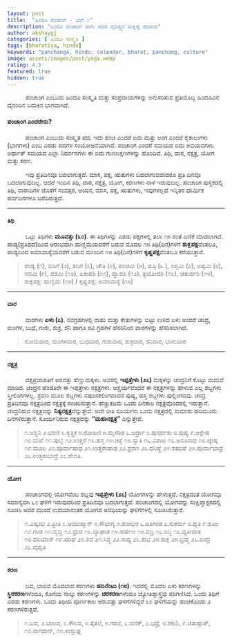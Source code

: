 ```yaml
---
layout: post
title:  "ಹಿಂದೂ ಪಂಚಾಂಗ - ಭಾಗ ೧"
description: "ಹಿಂದೂ ಪಂಚಾಂಗ ಹಾಗು ಅದರ ವೈಶಿಷ್ಟ್ಯದ ಸಂಕ್ಷಿಪ್ತ ಪರಿಚಯ"
author: akshaygj
categories: [ ಹಿಂದೂ ಸಂಸ್ಕೃತಿ ]
tags: [bharatiya, hindu]
keywords: "panchanga, hindu, calendar, bharat, panchang, culture"
image: assets/images/post/yoga.webp
rating: 4.5
featured: true
hidden: true
---
```


&emsp;&emsp;&emsp;ಪಂಚಾಂಗ ಎಂಬುದು ಹಿಂದೂ ಸಂಸ್ಕೃತಿ ಮತ್ತು ಸಂಪ್ರದಾಯಗಳನ್ನು ಅನುಸರಿಸುವ ಪ್ರತಿಯೊಬ್ಬ ಹಿಂದೂವಿನ ದೈನಂದಿನ ಬದುಕಿನ ಭಾಗವಾಗಿದೆ.

#### ಪಂಚಾಂಗ ಎಂದರೇನು?
&emsp;&emsp;&emsp;ಪಂಚಾಂಗ ಎಂಬುದು ಸಂಸ್ಕೃತ ಪದ. ಇದು ಪಂಚ ಎಂದರೆ ಐದು ಮತ್ತು ಅಂಗ ಎಂದರೆ ಕೈಕಾಲುಗಳು (ಭಾಗಗಳು) ಎಂಬ ಎರಡು ಪದಗಳ ಸಂಯೋಜನೆಯಾಗಿದೆ. ಪಂಚಾಂಗ ಎಂದರೆ ಸಮಯದ ಐದು ಅವಯವಗಳು. ಅರ್ಥಾತ್ ಸಮಯದ ಎಲ್ಲಾ ನಿದರ್ಶನಗಳು ಈ ಐದು ಗುಣಲಕ್ಷಣಗಳನ್ನು ಹೊಂದಿವೆ. ತಿಥಿ, ವಾರ, ನಕ್ಷತ್ರ, ಯೋಗ ಮತ್ತು ಕರಣ.

&emsp;&emsp;&emsp;ಇವು ಪ್ರತಿದಿನವೂ ಬದಲಾಗುತ್ತದೆ. ಮಾಸ, ಪಕ್ಷ, ಋತುಗಳು ಬದಲಾಗುವವಾದರೂ ಪ್ರತಿ ದಿನವೂ ಬದಲಾಗುವುದಿಲ್ಲ. ಆದರೆ ಇಂದಿನ ತಿಥಿ, ವಾರ, ನಕ್ಷತ್ರ, ಯೋಗ, ಕರಣಗಳು ನಾಳೆ ಇರುವುದಿಲ್ಲ. ಪಂಚಾಂಗ ಪುಸ್ತಕದಲ್ಲಿ ತಿಥಿ, ವಾರಾದಿಗಳ ಜೊತೆಗೆ ಸಂವತ್ಸರ, ಆಯನ, ಮಾಸ, ಪಕ್ಷ, ಋತುಗಳು, ಇವುಗಳಲ್ಲದೆ ಇನ್ನಿತರ ಧಾರ್ಮಿಕ ಪರ್ವದಿನಗಳೂ ಬರೆದಿರುತ್ತದೆ.

---
#### ತಿಥಿ
&emsp;&emsp;&emsp;ಒಟ್ಟು ತಿಥಿಗಳು <b>ಮೂವತ್ತು (೩೦)</b>. ಈ ತಿಥಿಗಳನ್ನು ಎರಡು ಪಕ್ಷಗಳಲ್ಲಿ ತಲಾ ೧೫ ರಂತೆ ಎಣಿಕೆ ಮಾಡಲಾಗಿದೆ. ಪಾಡ್ಯ(ಪ್ರತಿಪದೆ)ದಿಂದ ಆರಂಭವಾಗಿ ಹುಣ್ಣಿಮೆಯವರೆಗೆ ಬರುವ ಮೊದಲ ೧೫ ತಿಥಿ(ದಿನ)ಗಳಿಗೆ <b>ಶುಕ್ಲಪಕ್ಷ</b>ವೆಂತಲೂ, ಪಾಡ್ಯದಿಂದ ಅಮಾವಾಸ್ಯೆಯವರೆಗೆ ಬರುವ ಮುಂದಿನ ೧೫ ತಿಥಿ(ದಿನ)ಗಳಿಗೆ <b>ಕೃಷ್ಣಪಕ್ಷ</b>ವೆಂತಲೂ ಕರೆಯುತ್ತಾರೆ.
> ಪಾಡ್ಯ (೧), ಬಿದಿಗೆ (೨), ತದಿಗೆ (೩), ಚೌತಿ (೪), ಪಂಚಮಿ (೫), ಷಷ್ಠಿ (೬ ), ಸಪ್ತಮಿ (೭), ಅಷ್ಟಮಿ (೮), ನವಮಿ (೯), ದಶಮಿ (೧೦), ಏಕಾದಶಿ (೧೧), ದ್ವಾದಶಿ (೧೨), ತ್ರಯೋದಶಿ (೧೩), ಚತುರ್ದಶಿ (೧೪),<br>ಶುಕ್ಲಪಕ್ಷ: ಹುಣ್ಣಿಮೆ (೧೫) / ಕೃಷ್ಣಪಕ್ಷ: ಅಮಾವಾಸ್ಯೆ (೧೫)

---
#### ವಾರ
&emsp;&emsp;&emsp;ವಾರಗಳು <b>ಏಳು (೭)</b>. ನವಗ್ರಹಗಳಲ್ಲಿ ರಾಹು ಮತ್ತು ಕೇತುಗಳನ್ನು ಬಿಟ್ಟು ಉಳಿದ ಏಳು ಅಂದರೆ ಚಂದ್ರ, ಮಂಗಳ, ಬುಧ, ಗುರು, ಶುಕ್ರ, ಶನಿ ಹಾಗೂ ರವಿ ಗ್ರಹಗಳ ಹೆಸರಿನಿಂದ ವಾರಗಳನ್ನು ಹೆಸರಿಸಲಾಗಿದೆ.
> ಸೋಮವಾರ, ಮಂಗಳವಾರ, ಬುಧವಾರ, ಗುರುವಾರ, ಶುಕ್ರವಾರ, ಶನಿವಾರ, ಭಾನುವಾರ

---
#### ನಕ್ಷತ್ರ
&emsp;&emsp;&emsp;ದಕ್ಷಪ್ರಜಾಪತಿಗೆ ಅರವತ್ತು ಹೆಣ್ಣುಮಕ್ಕಳು. ಅವರಲ್ಲಿ <b>ಇಪ್ಪತ್ತೇಳು (೨೭)</b> ಮಕ್ಕಳನ್ನು ಚಂದ್ರನಿಗೆ ಕೊಟ್ಟು ಮದುವೆ ಮಾಡಿದ. ಚಂದ್ರನ ಹೆಂಡತಿರೇ ಈ ಇಪ್ಪತ್ತೇಳು ನಕ್ಷತ್ರಗಳು. ಆಶ್ಚರ್ಯವೆಂದರೆ ಈ ನಕ್ಷತ್ರಗಳನ್ನು ಹೇಳುವ ಎಲ್ಲ ಶಬ್ದಗಳು ಸ್ತ್ರೀಲಿಂಗಗಳಲ್ಲ. ಶ್ರವಣ ಮೂಲ ಶಬ್ದಗಳು ನಪುಂಸಕಲಿಂಗವಾದರೆ ಪುಷ್ಯ, ಹಸ್ತ ಶಬ್ದಗಳು ಪುಲ್ಲಿಂಗದವು. ಚಂದ್ರ ಪ್ರತಿದಿನವೂ ನಕ್ಷತ್ರದಿಂದ ನಕ್ಷತ್ರಕ್ಕೆ ಸಂಚರಿಸುತ್ತಾನೆ. ಹೆಚ್ಚುಕಡಿಮೆ ಒಂದು ದಿನಕಾಲ ನಕ್ಷತ್ರವೊಂದರಲ್ಲಿ ಇರುತ್ತಾನೆ. ಚಂದ್ರನಿರುವ ನಕ್ಷತ್ರವನ್ನು <b>ನಿತ್ಯನಕ್ಷತ್ರ</b>ವೆನ್ನುತ್ತೇವೆ. ಅದೇ ರೀತಿ ಸೂರ್ಯನು ಒಂದು ನಕ್ಷತ್ರದಲ್ಲಿ ಸುಮಾರು ಹದಿಮೂರು ದಿನಗಳಿರುತ್ತಾನೆ. ಸೂರ್ಯನಿರುವ ನಕ್ಷತ್ರವನ್ನು <b>“ಮಹಾನಕ್ಷತ್ರ”</b> ಎನ್ನುತ್ತೇವೆ.

> ೧.ಅಶ್ವಿನಿ ೨.ಭರಣಿ ೩.ಕೃತ್ತಿಕ ೪.ರೋಹಿಣಿ ೫.ಮೃಗಶಿರ ೬.ಆರ್ದ್ರಾ ೭.ಪುನರ್ವಸು ೮.ಪುಷ್ಯ ೯.ಆಶ್ಲೇಷ ೧೦.ಮಖೆ ೧೧.ಪುಬ್ಬೆ ೧೨.ಉತ್ತರೆ ೧೩.ಹಸ್ತ ೧೪.ಚಿತ್ತೆ ೧೫.ಸ್ವಾತಿ ೧೬.ವಿಶಾಖ ೧೭.ಅನೂರಾಧ ೧೮.ಜ್ಯೇಷ್ಠ ೧೯.ಮೂಲ ೨೦.ಪೂರ್ವಾಷಾಢ ೨೧.ಉತ್ತರಾಷಾಢ ೨೨.ಶ್ರವಣ ೨೩.ಧನಿಷ್ಥೆ ೨೪.ಶತಭಿಷೆ ೨೫.ಪೂರ್ವಾಭಾದ್ರೆ ೨೬.ಉತ್ತರಾಭಾದ್ರೆ ೨೭.ರೇವತಿ.

---
#### ಯೋಗ
&emsp;&emsp;&emsp;ಪಂಚಾಂಗದಲ್ಲಿ ಯೋಗವೆಂಬ ಶಬ್ದವು <b>ಇಪ್ಪತ್ತೇಳು (೨೭)</b> ಯೋಗಗಳನ್ನು ಹೇಳುತ್ತದೆ. ನಕ್ಷತ್ರದಂತೆ ಯೋಗವೂ ಸಮಾನ್ಯವಗಿ ೬೦ ಘಳಿಗೆ ಇರುವುದರಿಂದ ಪ್ರತಿದಿನವೂ ಬದಲಾಗುತ್ತದೆ. ಪಂಚಾಂಗದಲ್ಲಿ ಯೋಗವನ್ನು ಸಂಕ್ಷಿಪ್ತಾಕ್ಷರದಲ್ಲಿ ಸೂಚಿಸಿ ಅದರ ಮುಂದೆ ಉದಯಾನಂತರ ಯೋಗದ ಅವಧಿಯನ್ನು ಘಳಿಗೆಗಳಲ್ಲಿ ಸೂಚಿಸಿರುತ್ತಾರೆ.

> ೧.ವಿಷ್ಕಂಭ ೨.ಪ್ರೀತಿ ೩.ಆಯುಷ್ಮಾನ್ ೪.ಸೌಭಾಗ್ಯ ೫.ಶೋಭನ ೬.ಅತಿಗಂಡ ೭.ಸುಕರ್ಮ ೮.ಧೃತಿ ೯.ಶೂಲ ೧೦.ಗಂಡ ೧೧.ವೃದ್ಢಿ ೧೨.ಧ್ರುವ ೧೩.ವ್ಯಾಘಾತ ೧೪.ಹರ್ಷಣ ೧೫.ವಜ್ರ ೧೬.ಸಿದ್ಧಿ ೧೭.ವ್ಯತೀಪಾತ ೧೮.ವರಿಯಾನ್ ೧೯.ಪರಿಘ ೨೦.ಶಿವ ೨೧.ಸಿದ್ಧ ೨೨.ಸಾಧ್ಯ ೨೩.ಶುಭ ೨೪.ಶುಕ್ಲ ೨೫.ಬ್ರಹ್ಮ ೨೬.ಐಂದ್ರ ೨೭.ವೈಧೃತಿ

---
#### ಕರಣ
&emsp;&emsp;&emsp;ಬವ, ಬಾಲವ ಮೊದಲಾದ ಕರಣಗಳು <b>ಹದಿನೆಂಟು (೧೮)</b>. ಇದರಲ್ಲಿ ಮೊದಲ ಏಳು ಕರಣಗಳನ್ನು <b>ಸ್ಥಿರಕರಣ</b>ಗಳೆಂದೂ, ಕೊನೆಯ ನಾಲ್ಕು ಕರಣಗಳನ್ನು <b>ಚರಕರಣ</b>ಗಳೆಂದೂ ಜ್ಯೋತಿಶ್ಶಾಸ್ತ್ರವು ಪರಿಗಣಿಸಿದೆ. ಒಂದು ತಿಥಿಗೆ ಎರಡು ಕರಣಗಳು. ಒಂದು ತಿಥಿಯ ಪೂರ್ಣಕಾಲ ಅರುವತ್ತು ಘಳಿಗೆಗಳಿದ್ದರೆ ೩೦ ಘಳಿಗೆಯನ್ನು ಹಂಚಿಕೊಂಡು ೨ ಕರಣಗಳಿರುತ್ತವೆ.

> ೧.ಬವ, ೨.ಬಾಲವ, ೩.ಕೌಲವ, ೪.ತೈತಲೆ, ೫.ಗರಜೆ, ೬.ವಣಿಕ್, ೭.ಭದ್ರೆ, ೮.ಶಕುನಿ, ೯.ಚತುಷ್ಪಾತ್, ೧೦.ನಾಗವಾನ್, ೧೧.ಕಿಂಸ್ತುಘ್ನ


